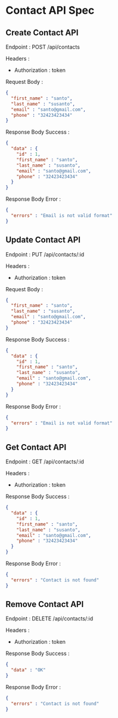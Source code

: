 # Contact API Spec

## Create Contact API

Endpoint : POST /api/contacts

Headers :
- Authorization : token

Request Body :

```json
{
  "first_name" : "santo",
  "last_name" : "susanto",
  "email" : "santo@gmail.com",
  "phone" : "32423423434"
}
```

Response Body Success :

```json
{
  "data" : {
    "id" : 1,
    "first_name" : "santo",
    "last_name" : "susanto",
    "email" : "santo@gmail.com",
    "phone" : "32423423434"
  }
}
```

Response Body Error :

```json
{
  "errors" : "Email is not valid format"
}
```

## Update Contact API

Endpoint : PUT /api/contacts/:id

Headers :
- Authorization : token

Request Body :

```json
{
  "first_name" : "santo",
  "last_name" : "susanto",
  "email" : "santo@gmail.com",
  "phone" : "32423423434"
}
```

Response Body Success :

```json
{
  "data" : {
    "id" : 1,
    "first_name" : "santo",
    "last_name" : "susanto",
    "email" : "santo@gmail.com",
    "phone" : "32423423434"
  }
}
```

Response Body Error :

```json
{
  "errors" : "Email is not valid format"
}
```

## Get Contact API

Endpoint : GET /api/contacts/:id

Headers :
- Authorization : token

Response Body Success :

```json
{
  "data" : {
    "id" : 1,
    "first_name" : "santo",
    "last_name" : "susanto",
    "email" : "santo@gmail.com",
    "phone" : "32423423434"
  }
}
```

Response Body Error :

```json
{
  "errors" : "Contact is not found"
}
```

## Remove Contact API

Endpoint : DELETE /api/contacts/:id

Headers :
- Authorization : token

Response Body Success :

```json
{
  "data" : "OK"
}
```

Response Body Error :

```json
{
  "errors" : "Contact is not found"
}
```